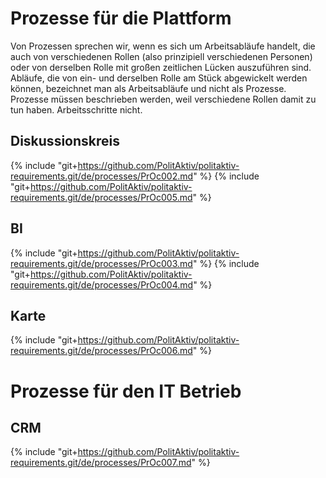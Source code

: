 
# Prozesse für die Plattform

Von Prozessen sprechen wir, wenn es sich um Arbeitsabläufe handelt, die auch von verschiedenen Rollen (also prinzipiell verschiedenen Personen) oder von derselben Rolle mit großen zeitlichen Lücken auszuführen sind.
Abläufe, die von ein- und derselben Rolle am Stück abgewickelt werden können, bezeichnet man als Arbeitsabläufe und nicht als Prozesse.
Prozesse müssen beschrieben werden, weil verschiedene Rollen damit zu tun haben. Arbeitsschritte nicht.

## Diskussionskreis 
{% include "git+https://github.com/PolitAktiv/politaktiv-requirements.git/de/processes/PrOc002.md" %}
{% include "git+https://github.com/PolitAktiv/politaktiv-requirements.git/de/processes/PrOc005.md" %}

## BI                                                         
{% include "git+https://github.com/PolitAktiv/politaktiv-requirements.git/de/processes/PrOc003.md" %}
{% include "git+https://github.com/PolitAktiv/politaktiv-requirements.git/de/processes/PrOc004.md" %}

## Karte  
{% include "git+https://github.com/PolitAktiv/politaktiv-requirements.git/de/processes/PrOc006.md" %}

# Prozesse für den IT Betrieb

## CRM                                             
{% include "git+https://github.com/PolitAktiv/politaktiv-requirements.git/de/processes/PrOc007.md" %}


